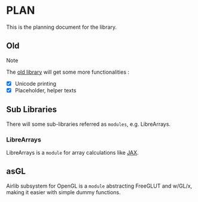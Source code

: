 # PLAN

This is the planning document for the library.

## Old

> [!NOTE]
> The [old library](../include/old.h) will get some more functionalities :

- [x]  Unicode printing
- [x] Placeholder, helper texts

## Sub Libraries

There will some sub-libraries referred as `modules`, e.g. LibreArrays.

### LibreArrays

LibreArrays is a `module` for array calculations like [JAX](https://jax.readthedocs.io/en/latest/quickstart.html).

## asGL

Airlib subsystem for OpenGL is a `module` abstracting FreeGLUT and w/GL/x, making it easier with simple dummy functions.

<!---
Copyright (C) 2024 Ellouze Adam <elzadam11@tutamail.com>
  
This software is provided 'as-is', without any express or implied
warranty.  In no event will the authors be held liable for any damages
arising from the use of this software.

Permission is granted to anyone to use this software for any purpose,
including commercial applications, and to alter it and redistribute it
freely, subject to the following restrictions:
  
1. The origin of this software must not be misrepresented; you must not
   claim that you wrote the original software. If you use this software
   in a product, an acknowledgment in the product documentation would be
   appreciated but is not required. 
2. Altered source versions must be plainly marked as such, and must not be
   misrepresented as being the original software.
3. This notice may not be removed or altered from any source distribution.
-->
